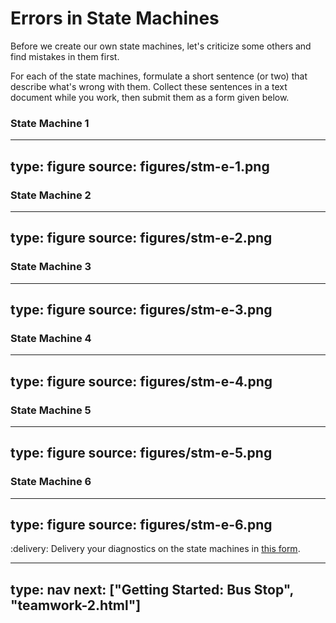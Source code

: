 # Errors in State Machines

Before we create our own state machines, let's criticize some others and find mistakes in them first.

For each of the state machines, formulate a short sentence (or two) that describe what's wrong with them. 
Collect these sentences in a text document while you work, then submit them as a form given below.

 
### State Machine 1

---
type: figure
source: figures/stm-e-1.png
---


### State Machine 2

---
type: figure
source: figures/stm-e-2.png
---


### State Machine 3

---
type: figure
source: figures/stm-e-3.png
---


### State Machine 4

---
type: figure
source: figures/stm-e-4.png
---


### State Machine 5

---
type: figure
source: figures/stm-e-5.png
---


### State Machine 6

---
type: figure
source: figures/stm-e-6.png
---

:delivery: Delivery your diagnostics on the state machines in [this form](https://forms.office.com/e/wWum7xuUdd).



---
type: nav
next: ["Getting Started: Bus Stop", "teamwork-2.html"]
---

